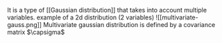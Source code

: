 It is a type of [[Gaussian distribution]] that takes into account multiple variables.
example of a 2d distribution (2 variables)
![[multivariate-gauss.png]]
    Multivariate gaussian distribution is defined by a covariance matrix $\capsigma$ 